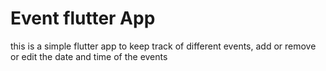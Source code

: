# Event flutter App 


this is a simple flutter app to keep track of different events, add or remove or edit the date and time of the events

